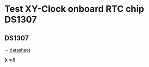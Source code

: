 # Test XY-Clock onboard RTC chip DS1307


## DS1307

 -- [datasheet](https://eu.mouser.com/datasheet/2/256/DS1307-1513036.pdf).


(end)
